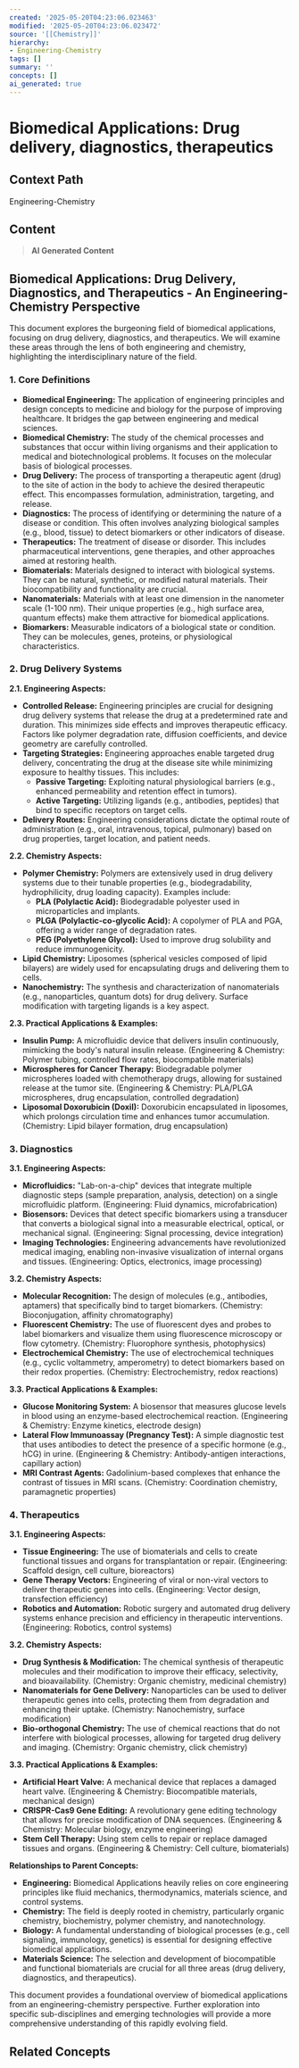 ```yaml
---
created: '2025-05-20T04:23:06.023463'
modified: '2025-05-20T04:23:06.023472'
source: '[[Chemistry]]'
hierarchy:
- Engineering-Chemistry
tags: []
summary: ''
concepts: []
ai_generated: true
---
```


# Biomedical Applications: Drug delivery, diagnostics, therapeutics

## Context Path
Engineering-Chemistry

## Content
> **AI Generated Content**
## Biomedical Applications: Drug Delivery, Diagnostics, and Therapeutics - An Engineering-Chemistry Perspective

This document explores the burgeoning field of biomedical applications, focusing on drug delivery, diagnostics, and therapeutics. We will examine these areas through the lens of both engineering and chemistry, highlighting the interdisciplinary nature of the field.

### 1. Core Definitions

* **Biomedical Engineering:**  The application of engineering principles and design concepts to medicine and biology for the purpose of improving healthcare. It bridges the gap between engineering and medical sciences.
* **Biomedical Chemistry:** The study of the chemical processes and substances that occur within living organisms and their application to medical and biotechnological problems.  It focuses on the molecular basis of biological processes.
* **Drug Delivery:** The process of transporting a therapeutic agent (drug) to the site of action in the body to achieve the desired therapeutic effect. This encompasses formulation, administration, targeting, and release.
* **Diagnostics:** The process of identifying or determining the nature of a disease or condition. This often involves analyzing biological samples (e.g., blood, tissue) to detect biomarkers or other indicators of disease.
* **Therapeutics:**  The treatment of disease or disorder.  This includes pharmaceutical interventions, gene therapies, and other approaches aimed at restoring health.
* **Biomaterials:** Materials designed to interact with biological systems. They can be natural, synthetic, or modified natural materials. Their biocompatibility and functionality are crucial.
* **Nanomaterials:** Materials with at least one dimension in the nanometer scale (1-100 nm). Their unique properties (e.g., high surface area, quantum effects) make them attractive for biomedical applications.
* **Biomarkers:** Measurable indicators of a biological state or condition. They can be molecules, genes, proteins, or physiological characteristics.

### 2. Drug Delivery Systems

**2.1. Engineering Aspects:**

* **Controlled Release:** Engineering principles are crucial for designing drug delivery systems that release the drug at a predetermined rate and duration. This minimizes side effects and improves therapeutic efficacy.  Factors like polymer degradation rate, diffusion coefficients, and device geometry are carefully controlled.
* **Targeting Strategies:** Engineering approaches enable targeted drug delivery, concentrating the drug at the disease site while minimizing exposure to healthy tissues. This includes:
    * **Passive Targeting:** Exploiting natural physiological barriers (e.g., enhanced permeability and retention effect in tumors).
    * **Active Targeting:** Utilizing ligands (e.g., antibodies, peptides) that bind to specific receptors on target cells.
* **Delivery Routes:** Engineering considerations dictate the optimal route of administration (e.g., oral, intravenous, topical, pulmonary) based on drug properties, target location, and patient needs.

**2.2. Chemistry Aspects:**

* **Polymer Chemistry:**  Polymers are extensively used in drug delivery systems due to their tunable properties (e.g., biodegradability, hydrophilicity, drug loading capacity). Examples include:
    * **PLA (Polylactic Acid):** Biodegradable polyester used in microparticles and implants.
    * **PLGA (Polylactic-co-glycolic Acid):**  A copolymer of PLA and PGA, offering a wider range of degradation rates.
    * **PEG (Polyethylene Glycol):**  Used to improve drug solubility and reduce immunogenicity.
* **Lipid Chemistry:** Liposomes (spherical vesicles composed of lipid bilayers) are widely used for encapsulating drugs and delivering them to cells.
* **Nanochemistry:**  The synthesis and characterization of nanomaterials (e.g., nanoparticles, quantum dots) for drug delivery. Surface modification with targeting ligands is a key aspect.

**2.3. Practical Applications & Examples:**

* **Insulin Pump:** A microfluidic device that delivers insulin continuously, mimicking the body's natural insulin release. (Engineering & Chemistry:  Polymer tubing, controlled flow rates, biocompatible materials)
* **Microspheres for Cancer Therapy:** Biodegradable polymer microspheres loaded with chemotherapy drugs, allowing for sustained release at the tumor site. (Engineering & Chemistry: PLA/PLGA microspheres, drug encapsulation, controlled degradation)
* **Liposomal Doxorubicin (Doxil):**  Doxorubicin encapsulated in liposomes, which prolongs circulation time and enhances tumor accumulation. (Chemistry: Lipid bilayer formation, drug encapsulation)

### 3. Diagnostics

**3.1. Engineering Aspects:**

* **Microfluidics:**  "Lab-on-a-chip" devices that integrate multiple diagnostic steps (sample preparation, analysis, detection) on a single microfluidic platform. (Engineering: Fluid dynamics, microfabrication)
* **Biosensors:** Devices that detect specific biomarkers using a transducer that converts a biological signal into a measurable electrical, optical, or mechanical signal. (Engineering: Signal processing, device integration)
* **Imaging Technologies:**  Engineering advancements have revolutionized medical imaging, enabling non-invasive visualization of internal organs and tissues. (Engineering: Optics, electronics, image processing)

**3.2. Chemistry Aspects:**

* **Molecular Recognition:**  The design of molecules (e.g., antibodies, aptamers) that specifically bind to target biomarkers. (Chemistry:  Bioconjugation, affinity chromatography)
* **Fluorescent Chemistry:**  The use of fluorescent dyes and probes to label biomarkers and visualize them using fluorescence microscopy or flow cytometry. (Chemistry:  Fluorophore synthesis, photophysics)
* **Electrochemical Chemistry:** The use of electrochemical techniques (e.g., cyclic voltammetry, amperometry) to detect biomarkers based on their redox properties. (Chemistry: Electrochemistry, redox reactions)

**3.3. Practical Applications & Examples:**

* **Glucose Monitoring System:**  A biosensor that measures glucose levels in blood using an enzyme-based electrochemical reaction. (Engineering & Chemistry: Enzyme kinetics, electrode design)
* **Lateral Flow Immunoassay (Pregnancy Test):**  A simple diagnostic test that uses antibodies to detect the presence of a specific hormone (e.g., hCG) in urine. (Engineering & Chemistry: Antibody-antigen interactions, capillary action)
* **MRI Contrast Agents:** Gadolinium-based complexes that enhance the contrast of tissues in MRI scans. (Chemistry: Coordination chemistry, paramagnetic properties)

### 4. Therapeutics

**3.1. Engineering Aspects:**

* **Tissue Engineering:**  The use of biomaterials and cells to create functional tissues and organs for transplantation or repair. (Engineering: Scaffold design, cell culture, bioreactors)
* **Gene Therapy Vectors:**  Engineering of viral or non-viral vectors to deliver therapeutic genes into cells. (Engineering: Vector design, transfection efficiency)
* **Robotics and Automation:**  Robotic surgery and automated drug delivery systems enhance precision and efficiency in therapeutic interventions. (Engineering: Robotics, control systems)

**3.2. Chemistry Aspects:**

* **Drug Synthesis & Modification:**  The chemical synthesis of therapeutic molecules and their modification to improve their efficacy, selectivity, and bioavailability. (Chemistry: Organic chemistry, medicinal chemistry)
* **Nanomaterials for Gene Delivery:**  Nanoparticles can be used to deliver therapeutic genes into cells, protecting them from degradation and enhancing their uptake. (Chemistry: Nanochemistry, surface modification)
* **Bio-orthogonal Chemistry:** The use of chemical reactions that do not interfere with biological processes, allowing for targeted drug delivery and imaging. (Chemistry: Organic chemistry, click chemistry)

**3.3. Practical Applications & Examples:**

* **Artificial Heart Valve:** A mechanical device that replaces a damaged heart valve. (Engineering & Chemistry: Biocompatible materials, mechanical design)
* **CRISPR-Cas9 Gene Editing:** A revolutionary gene editing technology that allows for precise modification of DNA sequences. (Engineering & Chemistry: Molecular biology, enzyme engineering)
* **Stem Cell Therapy:** Using stem cells to repair or replace damaged tissues and organs. (Engineering & Chemistry: Cell culture, biomaterials)



**Relationships to Parent Concepts:**

* **Engineering:** Biomedical Applications heavily relies on core engineering principles like fluid mechanics, thermodynamics, materials science, and control systems.
* **Chemistry:**  The field is deeply rooted in chemistry, particularly organic chemistry, biochemistry, polymer chemistry, and nanotechnology.
* **Biology:**  A fundamental understanding of biological processes (e.g., cell signaling, immunology, genetics) is essential for designing effective biomedical applications.
* **Materials Science:**  The selection and development of biocompatible and functional biomaterials are crucial for all three areas (drug delivery, diagnostics, and therapeutics).




This document provides a foundational overview of biomedical applications from an engineering-chemistry perspective.  Further exploration into specific sub-disciplines and emerging technologies will provide a more comprehensive understanding of this rapidly evolving field.

## Related Concepts
